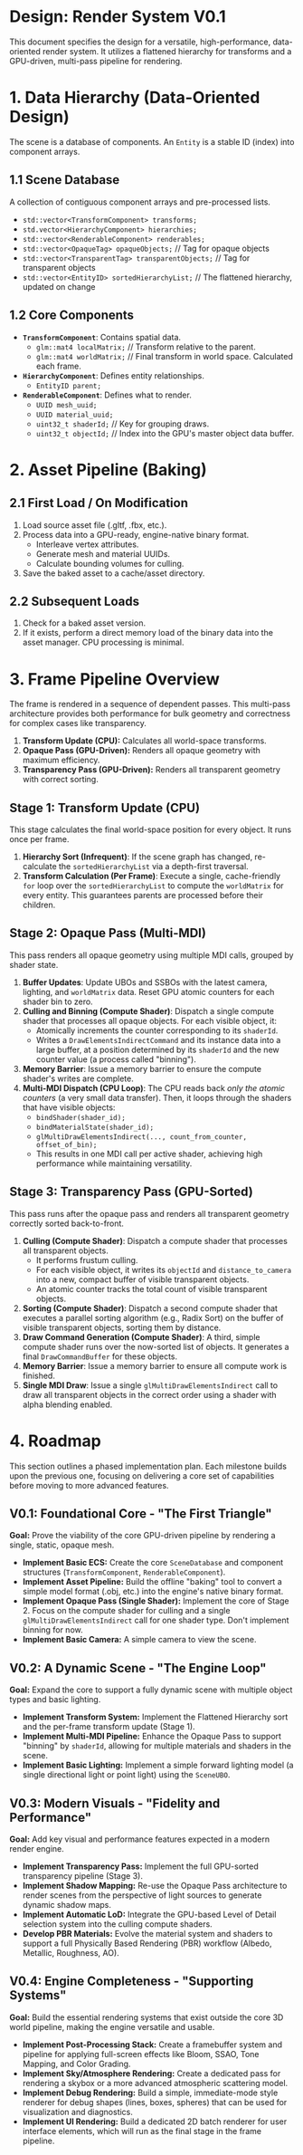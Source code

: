 # Design: Render System V0.1

This document specifies the design for a versatile, high-performance, data-oriented render system. It utilizes a flattened hierarchy for transforms and a GPU-driven, multi-pass pipeline for rendering.

# 1. Data Hierarchy (Data-Oriented Design)

The scene is a database of components. An `Entity` is a stable ID (index) into component arrays.

## 1.1 Scene Database
A collection of contiguous component arrays and pre-processed lists.
- `std::vector<TransformComponent> transforms;`
- `std.vector<HierarchyComponent> hierarchies;`
- `std::vector<RenderableComponent> renderables;`
- `std::vector<OpaqueTag> opaqueObjects;` // Tag for opaque objects
- `std::vector<TransparentTag> transparentObjects;` // Tag for transparent objects
- `std::vector<EntityID> sortedHierarchyList;` // The flattened hierarchy, updated on change

## 1.2 Core Components
- **`TransformComponent`**: Contains spatial data.
    - `glm::mat4 localMatrix;` // Transform relative to the parent.
    - `glm::mat4 worldMatrix;` // Final transform in world space. Calculated each frame.
- **`HierarchyComponent`**: Defines entity relationships.
    - `EntityID parent;`
- **`RenderableComponent`**: Defines what to render.
    - `UUID mesh_uuid;`
    - `UUID material_uuid;`
    - `uint32_t shaderId;` // Key for grouping draws.
    - `uint32_t objectId;` // Index into the GPU's master object data buffer.

# 2. Asset Pipeline (Baking)

## 2.1 First Load / On Modification
1.  Load source asset file (.gltf, .fbx, etc.).
2.  Process data into a GPU-ready, engine-native binary format.
    -   Interleave vertex attributes.
    -   Generate mesh and material UUIDs.
    -   Calculate bounding volumes for culling.
3.  Save the baked asset to a cache/asset directory.

## 2.2 Subsequent Loads
1.  Check for a baked asset version.
2.  If it exists, perform a direct memory load of the binary data into the asset manager. CPU processing is minimal.

# 3. Frame Pipeline Overview

The frame is rendered in a sequence of dependent passes. This multi-pass architecture provides both performance for bulk geometry and correctness for complex cases like transparency.

1.  **Transform Update (CPU):** Calculates all world-space transforms.
2.  **Opaque Pass (GPU-Driven):** Renders all opaque geometry with maximum efficiency.
3.  **Transparency Pass (GPU-Driven):** Renders all transparent geometry with correct sorting.

## Stage 1: Transform Update (CPU)

This stage calculates the final world-space position for every object. It runs once per frame.

1.  **Hierarchy Sort (Infrequent)**: If the scene graph has changed, re-calculate the `sortedHierarchyList` via a depth-first traversal.
2.  **Transform Calculation (Per Frame)**: Execute a single, cache-friendly `for` loop over the `sortedHierarchyList` to compute the `worldMatrix` for every entity. This guarantees parents are processed before their children.

## Stage 2: Opaque Pass (Multi-MDI)

This pass renders all opaque geometry using multiple MDI calls, grouped by shader state.

1.  **Buffer Updates**: Update UBOs and SSBOs with the latest camera, lighting, and `worldMatrix` data. Reset GPU atomic counters for each shader bin to zero.
2.  **Culling and Binning (Compute Shader)**: Dispatch a single compute shader that processes all opaque objects. For each visible object, it:
    -   Atomically increments the counter corresponding to its `shaderId`.
    -   Writes a `DrawElementsIndirectCommand` and its instance data into a large buffer, at a position determined by its `shaderId` and the new counter value (a process called "binning").
3.  **Memory Barrier**: Issue a memory barrier to ensure the compute shader's writes are complete.
4.  **Multi-MDI Dispatch (CPU Loop)**: The CPU reads back *only the atomic counters* (a very small data transfer). Then, it loops through the shaders that have visible objects:
    -   `bindShader(shader_id);`
    -   `bindMaterialState(shader_id);`
    -   `glMultiDrawElementsIndirect(..., count_from_counter, offset_of_bin);`
    -   This results in one MDI call per active shader, achieving high performance while maintaining versatility.

## Stage 3: Transparency Pass (GPU-Sorted)

This pass runs after the opaque pass and renders all transparent geometry correctly sorted back-to-front.

1.  **Culling (Compute Shader)**: Dispatch a compute shader that processes all transparent objects.
    -   It performs frustum culling.
    -   For each visible object, it writes its `objectId` and `distance_to_camera` into a new, compact buffer of visible transparent objects.
    -   An atomic counter tracks the total count of visible transparent objects.
2.  **Sorting (Compute Shader)**: Dispatch a second compute shader that executes a parallel sorting algorithm (e.g., Radix Sort) on the buffer of visible transparent objects, sorting them by distance.
3.  **Draw Command Generation (Compute Shader)**: A third, simple compute shader runs over the now-sorted list of objects. It generates a final `DrawCommandBuffer` for these objects.
4.  **Memory Barrier**: Issue a memory barrier to ensure all compute work is finished.
5.  **Single MDI Draw**: Issue a single `glMultiDrawElementsIndirect` call to draw all transparent objects in the correct order using a shader with alpha blending enabled.


# 4. Roadmap

This section outlines a phased implementation plan. Each milestone builds upon the previous one, focusing on delivering a core set of capabilities before moving to more advanced features.

## V0.1: Foundational Core - "The First Triangle"
**Goal:** Prove the viability of the core GPU-driven pipeline by rendering a single, static, opaque mesh.

- **Implement Basic ECS:** Create the core `SceneDatabase` and component structures (`TransformComponent`, `RenderableComponent`).
- **Implement Asset Pipeline:** Build the offline "baking" tool to convert a simple model format (.obj, etc.) into the engine's native binary format.
- **Implement Opaque Pass (Single Shader):** Implement the core of Stage 2. Focus on the compute shader for culling and a single `glMultiDrawElementsIndirect` call for one shader type. Don't implement binning for now.
- **Implement Basic Camera:** A simple camera to view the scene.

## V0.2: A Dynamic Scene - "The Engine Loop"
**Goal:** Expand the core to support a fully dynamic scene with multiple object types and basic lighting.

- **Implement Transform System:** Implement the Flattened Hierarchy sort and the per-frame transform update (Stage 1).
- **Implement Multi-MDI Pipeline:** Enhance the Opaque Pass to support "binning" by `shaderId`, allowing for multiple materials and shaders in the scene.
- **Implement Basic Lighting:** Implement a simple forward lighting model (a single directional light or point light) using the `SceneUBO`.

## V0.3: Modern Visuals - "Fidelity and Performance"
**Goal:** Add key visual and performance features expected in a modern render engine.

- **Implement Transparency Pass:** Implement the full GPU-sorted transparency pipeline (Stage 3).
- **Implement Shadow Mapping:** Re-use the Opaque Pass architecture to render scenes from the perspective of light sources to generate dynamic shadow maps.
- **Implement Automatic LoD:** Integrate the GPU-based Level of Detail selection system into the culling compute shaders.
- **Develop PBR Materials:** Evolve the material system and shaders to support a full Physically Based Rendering (PBR) workflow (Albedo, Metallic, Roughness, AO).

## V0.4: Engine Completeness - "Supporting Systems"
**Goal:** Build the essential rendering systems that exist outside the core 3D world pipeline, making the engine versatile and usable.

- **Implement Post-Processing Stack:** Create a framebuffer system and pipeline for applying full-screen effects like Bloom, SSAO, Tone Mapping, and Color Grading.
- **Implement Sky/Atmosphere Rendering:** Create a dedicated pass for rendering a skybox or a more advanced atmospheric scattering model.
- **Implement Debug Rendering:** Build a simple, immediate-mode style renderer for debug shapes (lines, boxes, spheres) that can be used for visualization and diagnostics.
- **Implement UI Rendering:** Build a dedicated 2D batch renderer for user interface elements, which will run as the final stage in the frame pipeline.
